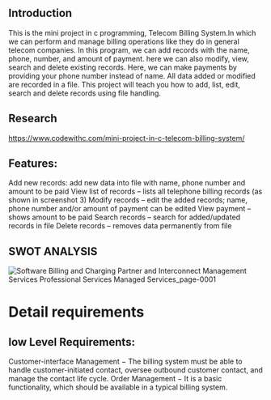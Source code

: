 ## Introduction
 
This is the mini project in c programming, Telecom Billing System.In which we can perform and manage billing operations like they do in general telecom companies.
In this program, we can add records with the name, phone, number, and amount of payment. here we can also modify, view, search and delete existing records. 
Here, we can make payments by providing your phone number instead of name. All data added or modified are recorded in a file. This project will teach you how to add, list, edit, search and delete records using file handling.

## Research

https://www.codewithc.com/mini-project-in-c-telecom-billing-system/


##  Features:

Add new records: add new data into file with name, phone number and amount to be paid
View list of records – lists all telephone billing records (as shown in screenshot 3)
Modify records – edit the added records; name, phone number and/or amount of payment can be edited
View payment – shows amount to be paid
Search records – search for added/updated records in file
Delete records – removes data permanently from file
    
## SWOT ANALYSIS

![Software Billing and Charging Partner and Interconnect Management Services Professional Services Managed Services_page-0001](https://user-images.githubusercontent.com/86368784/124661178-cb422c80-dec4-11eb-8e5c-49f0e1911a27.jpg)


# Detail requirements
## low Level Requirements:
Customer-interface Management − The billing system must be able to handle customer-initiated contact, oversee outbound customer contact, and manage the contact life cycle.
Order Management − It is a basic functionality, which should be available in a typical billing system.




